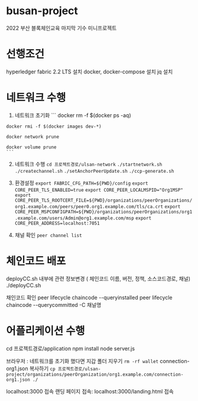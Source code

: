 # busan-project

2022 부산 블록체인교육 마지막 기수 미니프로젝트

# 선행조건

  hyperledger fabric 2.2 LTS 설치
  docker, docker-compose 설치
  jq 설치

# 네트워크 수행
  1. 네트워크 초기화 
    ```
    docker rm -f $(docker ps -aq)
    
    docker rmi -f $(docker images dev-*)
    
    docker network prune
    
    docker volume prune
    ```
  2. 네트워크 수행
    `cd 프로젝트경로/ulsan-network`
    `./startnetwork.sh`
    `./createchannel.sh`
    `./setAnchorPeerUpdate.sh`
    `./ccp-generate.sh`

  3. 환경설정
    `export FABRIC_CFG_PATH=${PWD}/config`
    `export CORE_PEER_TLS_ENABLED=true`
    `export CORE_PEER_LOCALMSPID="Org1MSP"`
    `export CORE_PEER_TLS_ROOTCERT_FILE=${PWD}/organizations/peerOrganizations/org1.example.com/peers/peer0.org1.example.com/tls/ca.crt`
    `export CORE_PEER_MSPCONFIGPATH=${PWD}/organizations/peerOrganizations/org1.example.com/users/Admin@org1.example.com/msp`
    `export CORE_PEER_ADDRESS=localhost:7051`

  4. 채널 확인
    `peer channel list`

# 체인코드 배포
  deployCC.sh 내부에 관련 정보변경 ( 체인코드 이름, 버전, 정책, 소스코드경로, 채널)
  ./deployCC.sh

채인코드 확인
  peer lifecycle chaincode --queryinstalled
  peer lifecycle chaincode --querycommitted -C 채널명

# 어플리케이션 수행
  cd 프로젝트경로/application
  npm install
  node server.js

  브라우저 : 
  네트워크를 초기화 했다면 
  지갑 폴더 지우기
    `rm -rf wallet`
    connection-org1.json 복사하기
    `cp 프로젝트경로/ulsan-project/organizations/peerOrganization/org1.example.com/connection-org1.json ./`

  localhost:3000 접속
  랜딩 페이지 접속: localhost:3000/landing.html 접속

